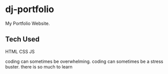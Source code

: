 # dj-portfolio
My Portfolio Website.

## Tech Used 
HTML 
CSS 
JS 

coding can sometimes be overwhelming.
coding can sometimes be a stress buster.
there is so much to learn
